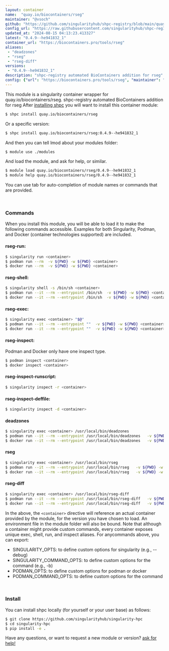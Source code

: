 ```yaml
---
layout: container
name:  "quay.io/biocontainers/rseg"
maintainer: "@vsoch"
github: "https://github.com/singularityhub/shpc-registry/blob/main/quay.io/biocontainers/rseg/container.yaml"
config_url: "https://raw.githubusercontent.com/singularityhub/shpc-registry/main/quay.io/biocontainers/rseg/container.yaml"
updated_at: "2024-08-15 04:13:23.413327"
latest: "0.4.9--he941832_1"
container_url: "https://biocontainers.pro/tools/rseg"
aliases:
 - "deadzones"
 - "rseg"
 - "rseg-diff"
versions:
 - "0.4.9--he941832_1"
description: "shpc-registry automated BioContainers addition for rseg"
config: {"url": "https://biocontainers.pro/tools/rseg", "maintainer": "@vsoch", "description": "shpc-registry automated BioContainers addition for rseg", "latest": {"0.4.9--he941832_1": "sha256:54ce2be873594c2513e0d805fba6701992646506e3fec5fb1221a6e1a9fbd8f2"}, "tags": {"0.4.9--he941832_1": "sha256:54ce2be873594c2513e0d805fba6701992646506e3fec5fb1221a6e1a9fbd8f2"}, "docker": "quay.io/biocontainers/rseg", "aliases": {"deadzones": "/usr/local/bin/deadzones", "rseg": "/usr/local/bin/rseg", "rseg-diff": "/usr/local/bin/rseg-diff"}}
---
```


This module is a singularity container wrapper for quay.io/biocontainers/rseg.
shpc-registry automated BioContainers addition for rseg
After [installing shpc](#install) you will want to install this container module:


```bash
$ shpc install quay.io/biocontainers/rseg
```

Or a specific version:

```bash
$ shpc install quay.io/biocontainers/rseg:0.4.9--he941832_1
```

And then you can tell lmod about your modules folder:

```bash
$ module use ./modules
```

And load the module, and ask for help, or similar.

```bash
$ module load quay.io/biocontainers/rseg/0.4.9--he941832_1
$ module help quay.io/biocontainers/rseg/0.4.9--he941832_1
```

You can use tab for auto-completion of module names or commands that are provided.

<br>

### Commands

When you install this module, you will be able to load it to make the following commands accessible.
Examples for both Singularity, Podman, and Docker (container technologies supported) are included.

#### rseg-run:

```bash
$ singularity run <container>
$ podman run --rm  -v ${PWD} -w ${PWD} <container>
$ docker run --rm  -v ${PWD} -w ${PWD} <container>
```

#### rseg-shell:

```bash
$ singularity shell -s /bin/sh <container>
$ podman run --it --rm --entrypoint /bin/sh  -v ${PWD} -w ${PWD} <container>
$ docker run --it --rm --entrypoint /bin/sh  -v ${PWD} -w ${PWD} <container>
```

#### rseg-exec:

```bash
$ singularity exec <container> "$@"
$ podman run --it --rm --entrypoint ""  -v ${PWD} -w ${PWD} <container> "$@"
$ docker run --it --rm --entrypoint ""  -v ${PWD} -w ${PWD} <container> "$@"
```

#### rseg-inspect:

Podman and Docker only have one inspect type.

```bash
$ podman inspect <container>
$ docker inspect <container>
```

#### rseg-inspect-runscript:

```bash
$ singularity inspect -r <container>
```

#### rseg-inspect-deffile:

```bash
$ singularity inspect -d <container>
```


#### deadzones

```bash
$ singularity exec <container> /usr/local/bin/deadzones
$ podman run --it --rm --entrypoint /usr/local/bin/deadzones   -v ${PWD} -w ${PWD} <container> -c " $@"
$ docker run --it --rm --entrypoint /usr/local/bin/deadzones   -v ${PWD} -w ${PWD} <container> -c " $@"
```


#### rseg

```bash
$ singularity exec <container> /usr/local/bin/rseg
$ podman run --it --rm --entrypoint /usr/local/bin/rseg   -v ${PWD} -w ${PWD} <container> -c " $@"
$ docker run --it --rm --entrypoint /usr/local/bin/rseg   -v ${PWD} -w ${PWD} <container> -c " $@"
```


#### rseg-diff

```bash
$ singularity exec <container> /usr/local/bin/rseg-diff
$ podman run --it --rm --entrypoint /usr/local/bin/rseg-diff   -v ${PWD} -w ${PWD} <container> -c " $@"
$ docker run --it --rm --entrypoint /usr/local/bin/rseg-diff   -v ${PWD} -w ${PWD} <container> -c " $@"
```



In the above, the `<container>` directive will reference an actual container provided
by the module, for the version you have chosen to load. An environment file in the
module folder will also be bound. Note that although a container
might provide custom commands, every container exposes unique exec, shell, run, and
inspect aliases. For anycommands above, you can export:

 - SINGULARITY_OPTS: to define custom options for singularity (e.g., --debug)
 - SINGULARITY_COMMAND_OPTS: to define custom options for the command (e.g., -b)
 - PODMAN_OPTS: to define custom options for podman or docker
 - PODMAN_COMMAND_OPTS: to define custom options for the command

<br>

### Install

You can install shpc locally (for yourself or your user base) as follows:

```bash
$ git clone https://github.com/singularityhub/singularity-hpc
$ cd singularity-hpc
$ pip install -e .
```

Have any questions, or want to request a new module or version? [ask for help!](https://github.com/singularityhub/singularity-hpc/issues)